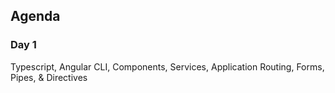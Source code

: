 ## Agenda

### Day 1

Typescript, Angular CLI, Components, Services, Application Routing, Forms, Pipes, & Directives
